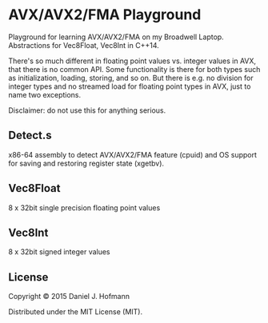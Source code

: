 # AVX/AVX2/FMA Playground

Playground for learning AVX/AVX2/FMA on my Broadwell Laptop.
Abstractions for Vec8Float, Vec8Int in C++14.

There's so much different in floating point values vs. integer values in AVX, that there is no common API.
Some functionality is there for both types such as initialization, loading, storing, and so on.
But there is e.g. no division for integer types and no streamed load for floating point types in AVX, just to name two exceptions.

Disclaimer: do not use this for anything serious.


## Detect.s

x86-64 assembly to detect AVX/AVX2/FMA feature (cpuid) and OS support for saving and restoring register state (xgetbv).


## Vec8Float

8 x 32bit single precision floating point values


## Vec8Int

8 x 32bit signed integer values


## License

Copyright © 2015 Daniel J. Hofmann

Distributed under the MIT License (MIT).

